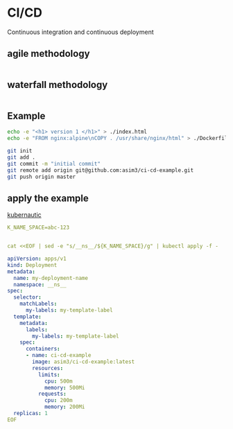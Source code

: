 # CI/CD
Continuous integration and continuous deployment


## agile methodology
```text
```


## waterfall methodology
```text
```


## Example
```bash
echo -e "<h1> version 1 </h1>" > ./index.html
echo -e "FROM nginx:alpine\nCOPY . /usr/share/nginx/html" > ./Dockerfile

git init
git add .
git commit -m "initial commit"
git remote add origin git@github.com:asim3/ci-cd-example.git
git push origin master
```


## apply the example
[kubernautic](https://kubernautic.com)
```yaml
K_NAME_SPACE=abc-123


cat <<EOF | sed -e "s/__ns__/${K_NAME_SPACE}/g" | kubectl apply -f -

apiVersion: apps/v1
kind: Deployment
metadata:
  name: my-deployment-name
  namespace: __ns__
spec:
  selector:
    matchLabels:
      my-labels: my-template-label
  template:
    metadata:
      labels:
        my-labels: my-template-label
    spec:
      containers:
      - name: ci-cd-example
        image: asim3/ci-cd-example:latest
        resources:
          limits: 
            cpu: 500m
            memory: 500Mi
          requests:
            cpu: 200m
            memory: 200Mi
  replicas: 1
EOF
```

